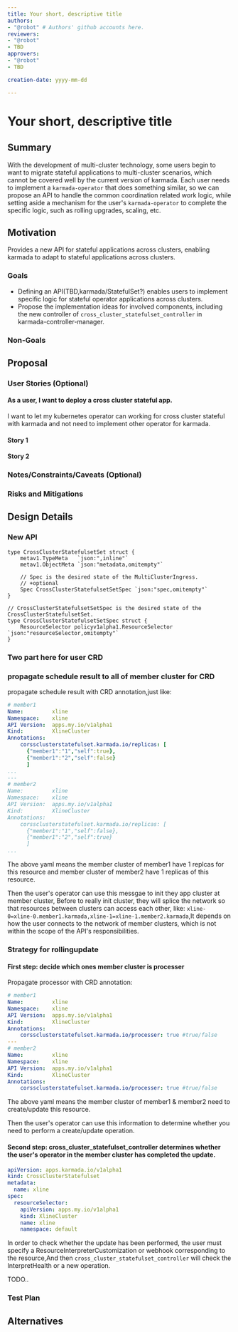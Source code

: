 ```yaml
---
title: Your short, descriptive title
authors:
- "@robot" # Authors' github accounts here.
reviewers:
- "@robot"
- TBD
approvers:
- "@robot"
- TBD

creation-date: yyyy-mm-dd

---
```


# Your short, descriptive title

<!--
This is the title of your KEP. Keep it short, simple, and descriptive. A good
title can help communicate what the KEP is and should be considered as part of
any review.
-->

## Summary

With the development of multi-cluster technology, some users begin to want to migrate stateful applications to multi-cluster scenarios, which cannot be covered well by the current version of karmada. Each user needs to implement a `karmada-operator` that does something similar, so we can propose an API to handle the common coordination related work logic, while setting aside a mechanism for the user's `karmada-operator` to complete the specific logic, such as rolling upgrades, scaling, etc.

## Motivation

Provides a new API for stateful applications across clusters, enabling karmada to adapt to stateful applications across clusters.

### Goals

- Defining an API(TBD,karmada/StatefulSet?) enables users to implement specific logic for stateful operator applications across clusters.
-  Propose the implementation ideas for involved components, including the new controller of `cross_cluster_statefulset_controller` in karmada-controller-manager.

### Non-Goals

## Proposal

<!--
This is where we get down to the specifics of what the proposal actually is.
This should have enough detail that reviewers can understand exactly what
you're proposing, but should not include things like API designs or
implementation. What is the desired outcome and how do we measure success?.
The "Design Details" section below is for the real
nitty-gritty.
-->

### User Stories (Optional)

#### As a user, I want to deploy a cross cluster stateful app.

I want to let my kubernetes operator can working for cross cluster stateful with karmada and not need to implement other operator for karmada.

#### Story 1

#### Story 2

### Notes/Constraints/Caveats (Optional)

<!--
What are the caveats to the proposal?
What are some important details that didn't come across above?
Go in to as much detail as necessary here.
This might be a good place to talk about core concepts and how they relate.
-->

### Risks and Mitigations

<!--
What are the risks of this proposal, and how do we mitigate? 

How will security be reviewed, and by whom?

How will UX be reviewed, and by whom?

Consider including folks who also work outside the SIG or subproject.
-->

## Design Details


### New API


```golang
type CrossClusterStatefulsetSet struct {
	metav1.TypeMeta   `json:",inline"`
	metav1.ObjectMeta `json:"metadata,omitempty"`

	// Spec is the desired state of the MultiClusterIngress.
	// +optional
	Spec CrossClusterStatefulsetSetSpec `json:"spec,omitempty"`
}

// CrossClusterStatefulsetSetSpec is the desired state of the CrossClusterStatefulsetSet.
type CrossClusterStatefulsetSetSpec struct {
	ResourceSelector policyv1alpha1.ResourceSelector `json:"resourceSelector,omitempty"`
}
```

### Two part here for user CRD

### propagate schedule result to all of member cluster for CRD

propagate schedule result with CRD annotation,just like:

```yaml
# member1
Name:         xline
Namespace:    xline
API Version:  apps.my.io/v1alpha1
Kind:         XlineCluster
Annotations:
    corssclusterstatefulset.karmada.io/replicas: [
      {"member1":"1","self":true},
      {"member1":"2","self":false}
      ]
...
---
# member2
Name:         xline
Namespace:    xline
API Version:  apps.my.io/v1alpha1
Kind:         XlineCluster
Annotations:
    corssclusterstatefulset.karmada.io/replicas: [
      {"member1":"1","self":false},
      {"member1":"2","self":true}
      ]
...
```

The above yaml means the member cluster of member1 have 1 replcas for this resource and member cluster of member2 have 1 replicas of this resource.

Then the user's operator can use this messgae to init they app cluster at member cluster, Before to really init cluster, they will splice the network so that resources between clusters can access each other, like: `xline-0=xline-0.member1.karmada,xline-1=xline-1.member2.karmada`,It depends on how the user connects to the network of member clusters, which is not within the scope of the API's responsibilities.

### Strategy for rollingupdate

#### First step: decide which ones member cluster is processer 

Propagate processor with CRD annotation:


```yaml
# member1
Name:         xline
Namespace:    xline
API Version:  apps.my.io/v1alpha1
Kind:         XlineCluster
Annotations:
    corssclusterstatefulset.karmada.io/processer: true #true/false
---
# member2
Name:         xline
Namespace:    xline
API Version:  apps.my.io/v1alpha1
Kind:         XlineCluster
Annotations:
    corssclusterstatefulset.karmada.io/processer: true #true/false
```

The above yaml means the member cluster of member1 & member2 need to create/update this resource.

Then the user's operator can use this information to determine whether you need to perform a create/update operation.

#### Second step: cross_cluster_statefulset_controller determines whether the user's operator in the member cluster has completed the update.

```yaml
apiVersion: apps.karmada.io/v1alpha1
kind: CrossClusterStatefulset
metadata:
  name: xline
spec:
  resourceSelector:
    apiVersion: apps.my.io/v1alpha1
    kind: XlineCluster
    name: xline
    namespace: default
```

In order to check whether the update has been performed, the user must specify a ResourceInterpreterCustomization or webhook corresponding to the resource,And then `cross_cluster_statefulset_controller` will check the InterpretHealth or a new operation.

TODO..

### Test Plan

<!--
**Note:** *Not required until targeted at a release.*

Consider the following in developing a test plan for this enhancement:
- Will there be e2e and integration tests, in addition to unit tests?
- How will it be tested in isolation vs with other components?

No need to outline all test cases, just the general strategy. Anything
that would count as tricky in the implementation, and anything particularly
challenging to test, should be called out.

-->

## Alternatives

<!--
What other approaches did you consider, and why did you rule them out? These do
not need to be as detailed as the proposal, but should include enough
information to express the idea and why it was not acceptable.
-->

<!--
Note: This is a simplified version of kubernetes enhancement proposal template.
https://github.com/kubernetes/enhancements/tree/3317d4cb548c396a430d1c1ac6625226018adf6a/keps/NNNN-kep-template
-->